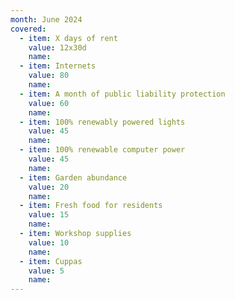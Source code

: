 ```yaml
---
month: June 2024
covered:
  - item: X days of rent
    value: 12x30d
    name: 
  - item: Internets
    value: 80
    name: 
  - item: A month of public liability protection
    value: 60
    name: 
  - item: 100% renewably powered lights
    value: 45
    name: 
  - item: 100% renewable computer power
    value: 45
    name: 
  - item: Garden abundance
    value: 20
    name: 
  - item: Fresh food for residents
    value: 15
    name: 
  - item: Workshop supplies
    value: 10
    name: 
  - item: Cuppas
    value: 5
    name: 
---
```

